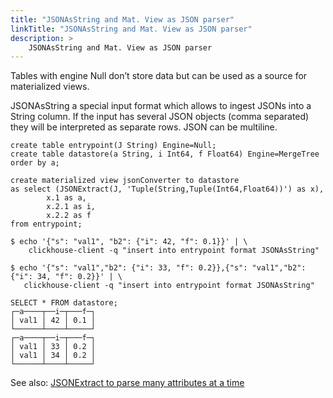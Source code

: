 ```yaml
---
title: "JSONAsString and Mat. View as JSON parser"
linkTitle: "JSONAsString and Mat. View as JSON parser"
description: >
    JSONAsString and Mat. View as JSON parser
---
```

Tables with engine Null don’t store data but can be used as a source for materialized views.

JSONAsString a special input format which allows to ingest JSONs into a String column. If the input has several JSON objects (comma separated) they will be interpreted as separate rows. JSON can be multiline.

```
create table entrypoint(J String) Engine=Null;
create table datastore(a String, i Int64, f Float64) Engine=MergeTree order by a;

create materialized view jsonConverter to datastore
as select (JSONExtract(J, 'Tuple(String,Tuple(Int64,Float64))') as x),
        x.1 as a,
        x.2.1 as i,
        x.2.2 as f
from entrypoint;

$ echo '{"s": "val1", "b2": {"i": 42, "f": 0.1}}' | \
    clickhouse-client -q "insert into entrypoint format JSONAsString"

$ echo '{"s": "val1","b2": {"i": 33, "f": 0.2}},{"s": "val1","b2": {"i": 34, "f": 0.2}}' | \
   clickhouse-client -q "insert into entrypoint format JSONAsString"

SELECT * FROM datastore;
┌─a────┬──i─┬───f─┐
│ val1 │ 42 │ 0.1 │
└──────┴────┴─────┘
┌─a────┬──i─┬───f─┐
│ val1 │ 33 │ 0.2 │
│ val1 │ 34 │ 0.2 │
└──────┴────┴─────┘
```

See also: [JSONExtract to parse many attributes at a time](jsonextract-to-parse-many-attributes-at-a-time.md)
